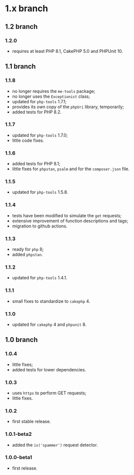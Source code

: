 # 1.x branch
## 1.2 branch
### 1.2.0
* requires at least PHP 8.1, CakePHP 5.0 and PHPUnit 10.

## 1.1 branch
### 1.1.8
* no longer requires the `me-tools` package;
* no longer uses the `Exceptionist` class;
* updated for `php-tools` 1.7.1;
* provides its own copy of the `phpUri` library, temporarily;
* added tests for PHP 8.2.

### 1.1.7
* updated for `php-tools` 1.7.0;
* little code fixes.

### 1.1.6
* added tests for PHP 8.1;
* little fixes for `phpstan`, `psalm` and for the `composer.json` file.

### 1.1.5
* updated for `php-tools` 1.5.8.

### 1.1.4
* tests have been modified to simulate the `get` requests;
* extensive improvement of function descriptions and tags;
* migration to github actions.

### 1.1.3
* ready for `php` 8;
* added `phpstan`.

### 1.1.2
* updated for `php-tools` 1.4.1.

### 1.1.1
* small fixes to standardize to `cakephp` 4.

### 1.1.0
* updated for `cakephp` 4 and `phpunit` 8.

## 1.0 branch
### 1.0.4
* little fixes;
* added tests for lower dependencies.

### 1.0.3
* uses `https` to perform GET requests;
* little fixes.

### 1.0.2
* first stable release.

### 1.0.1-beta2
* added the `is('spammer')` request detector.

### 1.0.0-beta1
* first release.
